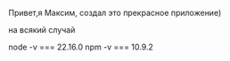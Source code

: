Привет,я Максим, создал это прекрасное приложение)

на всякий случай

node -v === 22.16.0
npm -v === 10.9.2